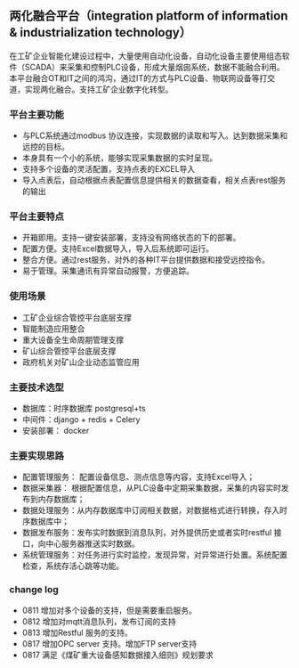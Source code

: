 ## 两化融合平台（integration platform of information  & industrialization technology）
在工矿企业智能化建设过程中，大量使用自动化设备，自动化设备主要使用组态软件（SCADA）来采集和控制PLC设备，形成大量烟囱系统，数据不能融合利用。
本平台融合OT和IT之间的鸿沟，通过IT的方式与PLC设备、物联网设备等打交道，实现两化融合。支持工矿企业数字化转型。

### 平台主要功能
- 与PLC系统通过modbus 协议连接，实现数据的读取和写入。达到数据采集和远控的目标。
- 本身具有一个小的系统，能够实现采集数据的实时呈现。
- 支持多个设备的灵活配置，支持点表的EXCEL导入
- 导入点表后，自动根据点表配置信息提供相关的数据查看，相关点表rest服务的输出

### 平台主要特点
- 开箱即用。支持一键安装部署，支持没有网络状态的下的部署。
- 配置方便。支持Excel数据导入，导入后系统即可运行。
- 整合方便。通过rest服务，对外的各种IT平台提供数据和接受远控指令。
- 易于管理。采集通讯有异常自动报警，方便追踪。

### 使用场景
- 工矿企业综合管控平台底层支撑
- 智能制造应用整合
- 重大设备全生命周期管理支撑
- 矿山综合管控平台底层支撑
- 政府机关对矿山企业动态监管应用

### 主要技术选型
- 数据库：时序数据库 postgresql+ts
- 中间件：django + redis + Celery
- 安装部署： docker

### 主要实现思路
- 配置管理服务： 配置设备信息、测点信息等内容，支持Excel导入；
- 数据采集器： 根据配置信息，从PLC设备中定期采集数据，采集的内容实时发布到内存数据库；
- 数据处理服务：从内存数据库中订阅相关数据，对数据格式进行转换，存入时序数据库中；
- 数据发布服务：发布实时数据到消息队列，对外提供历史或者实时restful 接口，向中心服务器推送实时数据。
- 系统管理服务：对任务进行实时监控，发现异常，对异常进行处置。系统配置检查，系统存活心跳等功能。

### change log
- 0811 增加对多个设备的支持，但是需要重启服务。
- 0812 增加对mqtt消息队列，发布订阅的支持
- 0813 增加Restful 服务的支持。
- 0817 增加OPC server 支持。增加FTP server支持
- 0817 满足《煤矿重大设备感知数据接入细则》规划要求